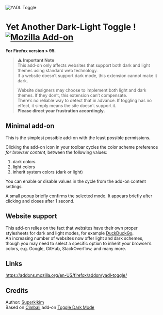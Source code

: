 ![YADL Toggle](icons/system_96x96.png)

# Yet Another Dark-Light Toggle ! [![Mozilla Add-on](https://img.shields.io/amo/v/yadl-toggle)](https://addons.mozilla.org/en-US/firefox/addon/yadl-toggle/)

**For Firefox version > 95.**

> **⚠️ Important Note**  
> This add-on only affects websites that support both dark and light themes using standard web technology.  
> If a website doesn’t support dark mode, this extension cannot make it dark.
>
> Website designers may choose to implement both light and dark themes. If they don’t, this extension can’t compensate.  
> There’s no reliable way to detect that in advance. If toggling has no effect, it simply means the site doesn’t support it.  
> **Please direct your frustration accordingly.**

## Minimal add-on

This is the simplest possible add-on with the least possible permissions.

Clicking the add-on icon in your toolbar cycles the color scheme preference _for browser content_, between the following values:

1. dark colors
2. light colors
3. inherit system colors (dark or light)

You can enable or disable values in the cycle from the add-on content settings.

A small popup briefly confirms the selected mode. It appears briefly after clicking and closes after 1 second.

## Website support

This add-on relies on the fact that websites have their own proper stylesheets for dark and light modes, for example [DuckDuckGo](https://duckduckgo.com/).  
An increasing number of websites now offer light and dark schemes, though you may need to select a specific option to inherit your browser’s colors, e.g. Google, GitHub, StackOverflow, and many more.

## Links

https://addons.mozilla.org/en-US/firefox/addon/yadl-toggle/

## Credits

Author: [Superkikim](https://github.com/Superkikim)  
Based on [Cimbali](https://github.com/Cimbali) add-on [Toggle Dark Mode](https://github.com/Cimbali/toggle-dark-mode) 
